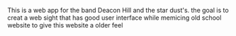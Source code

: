 This is a web app for the band Deacon Hill and the star dust's.
the goal is to creat a web sight that has good user interface while memicing old school website to give this website a older feel 
